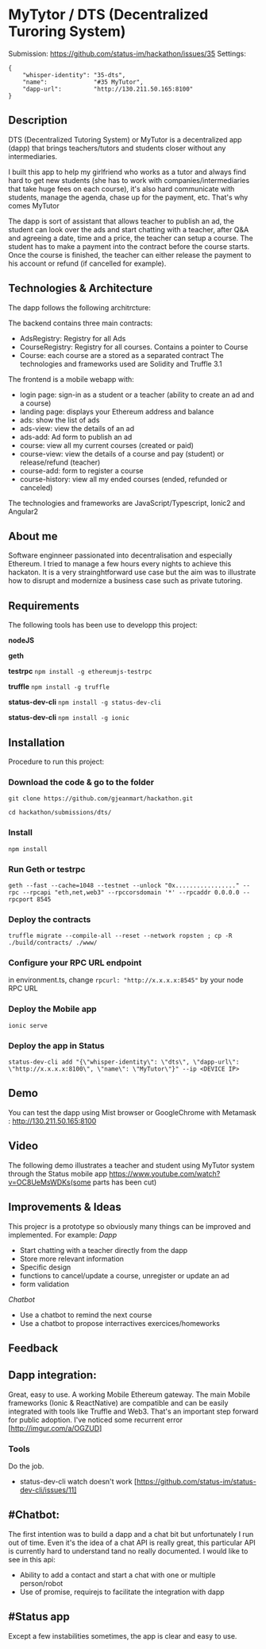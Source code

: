 
# MyTytor / DTS (Decentralized Turoring System)


Submission: https://github.com/status-im/hackathon/issues/35
Settings:
```
{
    "whisper-identity": "35-dts",
    "name":             "#35 MyTutor",
    "dapp-url":         "http://130.211.50.165:8100"
}
 ```


## Description
DTS (Decentralized Tutoring System) or MyTutor is a decentralized app (dapp) that brings teachers/tutors and students closer without any intermediaries.

I built this app to help my girlfriend who works as a tutor and always find hard to get new students (she has to work with companies/intermediaries that take huge fees on each course), it's also hard communicate with students, manage the agenda, chase up for the payment, etc. That's why comes MyTutor

The dapp is sort of assistant that allows teacher to publish an ad, the student can look over the ads and start chatting with a teacher, after Q&A and agreeing a date, time and a price, the teacher can setup a course.
The student has to make a payment into the contract before the course starts.
Once the course is finished, the teacher can either release the payment to his account or refund (if cancelled for example).


## Technologies & Architecture 
The dapp follows the following architrcture:
<Diagram>

The backend contains three main contracts:
- AdsRegistry: Registry for all Ads 
- CourseRegistry: Registry for all courses. Contains a pointer to Course
- Course: each course are a stored as a separated contract 
The technologies and frameworks used are Solidity and Truffle 3.1


The frontend is a mobile webapp with:
- login page: sign-in as a student or a teacher (ability to create an ad and a course) 
- landing page: displays your Ethereum address and balance 
- ads: show the list of ads
- ads-view: view the details of an ad
- ads-add: Ad form to publish an ad
- course: view all my current courses (created or paid) 
- course-view: view the details of a course and pay (student) or release/refund (teacher) 
- course-add: form to register a course 
- course-history: view all my ended courses (ended, refunded or canceled) 

The technologies and frameworks are JavaScript/Typescript, Ionic2 and Angular2



## About me
Software enginneer passionated into decentralisation and especially Ethereum. I tried to manage a few hours every nights to achieve this hackaton. It is a very strainghtforward use case but the aim was to illustrate how to disrupt and modernize a business case such as private tutoring.



## Requirements
The following tools has been use to developp this project:

**nodeJS**

**geth**

**testrpc** 
`npm install -g ethereumjs-testrpc`

**truffle** 
`npm install -g truffle`

**status-dev-cli** 
`npm install -g status-dev-cli`

**status-dev-cli** 
`npm install -g ionic`


## Installation
Procedure to run this project:

### Download the code & go to the folder
```
git clone https://github.com/gjeanmart/hackathon.git

cd hackathon/submissions/dts/
```


### Install
```
npm install
```


### Run Geth or testrpc

```
geth --fast --cache=1048 --testnet --unlock "0x................." --rpc --rpcapi "eth,net,web3" --rpccorsdomain '*' --rpcaddr 0.0.0.0 --rpcport 8545
```


### Deploy the contracts
```
truffle migrate --compile-all --reset --network ropsten ; cp -R ./build/contracts/ ./www/
```


### Configure your RPC URL endpoint
in environment.ts, change `rpcurl: "http://x.x.x.x:8545"` by your node RPC URL


### Deploy the Mobile app
```
ionic serve
```


### Deploy the app in Status
```
status-dev-cli add "{\"whisper-identity\": \"dts\", \"dapp-url\": \"http://x.x.x.x:8100\", \"name\": \"MyTutor\"}" --ip <DEVICE IP>
```


## Demo
You can test the dapp using Mist browser or GoogleChrome with Metamask : http://130.211.50.165:8100


## Video
The following demo illustrates a teacher and student using MyTutor system through the Status mobile app
https://www.youtube.com/watch?v=OC8UeMsWDKs(some parts has been cut)


## Improvements & Ideas
This projecr is a prototype so obviously many things can be improved and implemented. For example:
*Dapp*
- Start chatting with a teacher directly from the dapp 
- Store more relevant information 
- Specific design
- functions to cancel/update a course, unregister or update an ad
- form validation 

*Chatbot*
- Use a chatbot to remind the next course 
- Use a chatbot to propose interractives exercices/homeworks


## Feedback

## Dapp integration: 
Great, easy to use. A working Mobile Ethereum gateway. The main Mobile frameworks (Ionic & ReactNative) are compatible and can be  easily integrated with tools like Truffle and Web3. That's an important step forward for public adoption. 
I've noticed some recurrent error [http://imgur.com/a/OGZUD]

### Tools
Do the job. 
- status-dev-cli watch doesn't work [https://github.com/status-im/status-dev-cli/issues/11]

## #Chatbot: 
The first intention was to build a dapp and a chat bit but unfortunately I run out of time. Even it's the idea of a chat API is really great, this particular API is currently hard to understand tand no really documented. 
I would like to see in this api:
- Ability to add a contact and start a chat with one or multiple person/robot 
- Use of promise, requirejs to facilitate the integration with dapp

## #Status app
Except a few instabilities sometimes, the app is clear and easy to use. 



